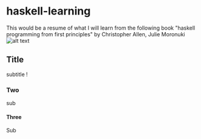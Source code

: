 # haskell-learning
This would be a resume of what I will learn from the following book "haskell programming from first principles" by Christopher Allen, Julie Moronuki 
![alt text](https://https://github.com/dowday/haskell-learning/images/cover-haskell-book)
## Title
subtitle !
### Two
sub

#### Three
Sub
